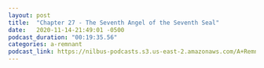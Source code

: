 ```yaml
---
layout: post
title:  "Chapter 27 - The Seventh Angel of the Seventh Seal"
date:   2020-11-14-21:49:01 -0500
podcast_duration: "00:19:35.56"
categories: a-remnant
podcast_link: https://nilbus-podcasts.s3.us-east-2.amazonaws.com/A+Remnant+Shall+Return/27+-+Chapter+27+-+The+Seventh+Angel+of+the+Seventh+Seal.mp3
---
```

